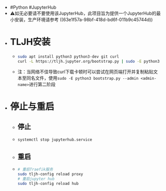 - #Python #JupyterHub
- ⚠如无必要请不要使用该JupyterHub，此项目旨为提供一个JupyterHub的最小安装，生产环境请参考 ((63e1f57a-98bf-418d-bd6f-011b9c45744d))
- # TLJH安装
	- ```bash
	  sudo apt install python3 python3-dev git curl
	  curl -L https://tljh.jupyter.org/bootstrap.py | sudo -E python3 - --admin <admin-name>
	  ```
	- 注：当网络不佳导致curl下载卡顿时可以尝试在网页端打开并复制粘贴文本至同名文件，使用`sudo -E python3 bootstrap.py --admin <admin-name>`进行第二阶段
- # 停止与重启
	- ## 停止
	- ```bash
	  systemctl stop jupyterhub.service
	  ```
	- ## 重启
	- ```bash 
	  # 重启Traefik服务
	  sudo tljh-config reload proxy
	  # 重启jupyter hub
	  sudo tljh-config reload hub
	  ```